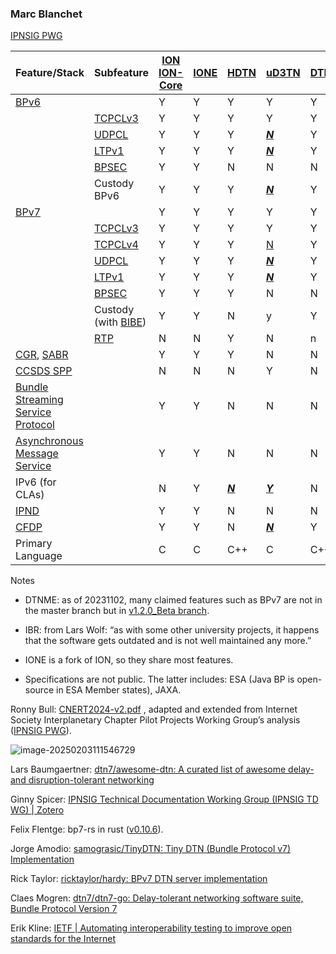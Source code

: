 ### Marc Blanchet

[IPNSIG PWG](https://ipnsig-pwg.github.io/)

| Feature/Stack                                                | Subfeature                                                   | [ION](https://sourceforge.net/projects/ion-dtn/) [ION-Core](https://github.com/nasa-jpl/ion-core) | [IONE](https://sourceforge.net/projects/ione/) | [HDTN](https://github.com/nasa/HDTN/wiki/HDTN-Implementation-Features) | [uD3TN](https://gitlab.com/d3tn/ud3tn)         | [DTNME](https://github.com/nasa/DTNME) | [BPLib/CFS](https://github.com/nasa/bplib) | [Unibo](https://gitlab.com/unibo-dtn/) | [IBR](https://github.com/ibrdtn/ibrdtn) |
| ------------------------------------------------------------ | ------------------------------------------------------------ | ------------------------------------------------------------ | ---------------------------------------------- | ------------------------------------------------------------ | ---------------------------------------------- | -------------------------------------- | ------------------------------------------ | -------------------------------------- | --------------------------------------- |
| [BPv6](https://www.rfc-editor.org/rfc/rfc5050)               |                                                              | Y                                                            | Y                                              | Y                                                            | Y                                              | Y                                      | Y                                          | N                                      | Y                                       |
|                                                              | [TCPCLv3](https://www.rfc-editor.org/rfc/rfc7242)            | Y                                                            | Y                                              | Y                                                            | Y                                              | Y                                      |                                            | N                                      | Y                                       |
|                                                              | [UDPCL](https://www.rfc-editor.org/rfc/rfc7122)              | Y                                                            | Y                                              | Y                                                            | *<u>**N**</u>*                                 | Y                                      |                                            | N                                      | Y                                       |
|                                                              | [LTPv1](https://www.rfc-editor.org/rfc/rfc5326)              | Y                                                            | Y                                              | Y                                                            | <u>***N***</u>                                 | Y                                      |                                            | N                                      | N                                       |
|                                                              | [BPSEC](https://www.rfc-editor.org/rfc/rfc6257)              | Y                                                            | Y                                              | N                                                            | N                                              | N                                      |                                            | N                                      | Y                                       |
|                                                              | Custody BPv6                                                 | Y                                                            | Y                                              | Y                                                            | <u>***N***</u>                                 | Y                                      |                                            | N                                      | n                                       |
| [BPv7](https://www.rfc-editor.org/rfc/rfc9171)               |                                                              | Y                                                            | Y                                              | Y                                                            | Y                                              | Y                                      | Y                                          | Y                                      | N                                       |
|                                                              | [TCPCLv3](https://www.rfc-editor.org/rfc/rfc7242)            | Y                                                            | Y                                              | Y                                                            | Y                                              | Y                                      |                                            | Y                                      | N                                       |
|                                                              | [TCPCLv4](https://www.rfc-editor.org/rfc/rfc9174)            | Y                                                            | Y                                              | Y                                                            | [N](https://gitlab.com/d3tn/ud3tn/-/issues/40) | Y                                      |                                            | N                                      | N                                       |
|                                                              | [UDPCL](https://datatracker.ietf.org/doc/draft-sipos-dtn-udpcl/) | Y                                                            | Y                                              | Y                                                            | *<u>**N**</u>*                                 | Y                                      |                                            | N                                      | N                                       |
|                                                              | [LTPv1](https://www.rfc-editor.org/rfc/rfc5326)              | Y                                                            | Y                                              | Y                                                            | **<u>*N*</u>**                                 | Y                                      |                                            | Y                                      | N                                       |
|                                                              | [BPSEC](https://www.rfc-editor.org/rfc/rfc9172)              | Y                                                            | Y                                              | Y                                                            | N                                              | N                                      |                                            | N                                      | N                                       |
|                                                              | Custody (with [BIBE](https://datatracker.ietf.org/doc/draft-ietf-dtn-bibect/)) | Y                                                            | Y                                              | N                                                            | y                                              | Y                                      |                                            | N                                      | N                                       |
|                                                              | [RTP](https://www.google.com/url?sa=t&rct=j&q=&esrc=s&source=web&cd=&ved=2ahUKEwjrn92gvJaCAxXxFFkFHXY5A1QQFnoECAwQAQ&url=https%3A%2F%2Fcwe.ccsds.org%2Fsis%2Fdocs%2FSIS-MIA%2FDraft%20Documents%2FRTP%20over%20DTN%20for%20Video%2F766x3r0_JPM_RID_Answer_TEMP.doc&usg=AOvVaw3YVH8gKoTvgPLxiUC7PgPq&opi=89978449) | N                                                            | N                                              | Y                                                            | N                                              | n                                      |                                            | N                                      | N                                       |
| [CGR](https://datatracker.ietf.org/doc/html/draft-burleigh-dtnrg-cgr), [SABR](https://public.ccsds.org/Pubs/734x3b1.pdf) |                                                              | Y                                                            | Y                                              | Y                                                            | N                                              | N                                      |                                            | Y                                      | Y                                       |
| [CCSDS SPP](https://public.ccsds.org/Pubs/133x0b2e1.pdf)     |                                                              | N                                                            | N                                              | N                                                            | Y                                              | N                                      |                                            | N                                      | N                                       |
| [Bundle Streaming Service Protocol](https://public.ccsds.org/Pubs/730x2g1.pdf) |                                                              | Y                                                            | Y                                              | N                                                            | N                                              | N                                      |                                            | N                                      | N                                       |
| [Asynchronous Message Service](https://public.ccsds.org/Pubs/735x1b1.pdf) |                                                              | Y                                                            | Y                                              | N                                                            | N                                              | N                                      |                                            | N                                      | N                                       |
| IPv6 (for CLAs)                                              |                                                              | N                                                            | Y                                              | ***<u>N</u>***                                               | **<u>*Y*</u>**                                 | N                                      |                                            | Y                                      | Y                                       |
| [IPND](https://datatracker.ietf.org/doc/draft-johnson-dtn-ipnd/) |                                                              | Y                                                            | Y                                              | N                                                            | N                                              | N                                      |                                            | N                                      | Y                                       |
| [CFDP](https://public.ccsds.org/Pubs/727x0b5.pdf)            |                                                              | Y                                                            | Y                                              | N                                                            | <u>***N***</u>                                 | Y                                      |                                            | N                                      | N                                       |
| Primary Language                                             |                                                              | C                                                            | C                                              | C++                                                          | C                                              | C++                                    | C                                          | C++                                    | C++                                     |

Notes

- DTNME: as of 20231102, many claimed features such as BPv7 are not in the master branch but in [v1.2.0_Beta branch](https://github.com/nasa/DTNME/tree/v1.2.0_Beta).
- IBR: from Lars Wolf: “as with some other university projects, it happens that the software gets outdated and is not well maintained any more.”
- IONE is a fork of ION, so they share most features.

- Specifications are not public. The latter includes: ESA (Java BP is open-source in ESA Member states), JAXA.

Ronny Bull: [CNERT2024-v2.pdf](https://ntrs.nasa.gov/api/citations/20240002839/downloads/CNERT2024-v2.pdf) , adapted and extended from Internet Society Interplanetary Chapter Pilot Projects Working Group’s analysis ([IPNSIG PWG](https://ipnsig-pwg.github.io/)).

![image-20250203111546729](https://mdnote-bucket.oss-cn-qingdao.aliyuncs.com/img/image-20250203111546729.png)

Lars Baumgaertner: [dtn7/awesome-dtn: A curated list of awesome delay- and disruption-tolerant networking](https://github.com/dtn7/awesome-dtn)



Ginny Spicer: [IPNSIG Technical Documentation Working Group (IPNSIG TD WG) | Zotero](https://www.zotero.org/groups/2726293/ipnsig_technical_documentation_working_group_ipnsig_td_wg/collections/MBN82627)

Felix Flentge: bp7-rs in rust ([v0.10.6](https://github.com/dtn7/bp7-rs/releases/tag/v0.10.6)).

Jorge Amodio: [samograsic/TinyDTN: Tiny DTN (Bundle Protocol v7) Implementation](https://github.com/samograsic/TinyDTN)

Rick Taylor: [ricktaylor/hardy: BPv7 DTN server implementation](https://github.com/ricktaylor/hardy)

Claes Mogren: [dtn7/dtn7-go: Delay-tolerant networking software suite, Bundle Protocol Version 7](https://github.com/dtn7/dtn7-go)

Erik Kline: [IETF | Automating interoperability testing to improve open standards for the Internet](https://www.ietf.org/blog/quic-automated-interop-testing/)

